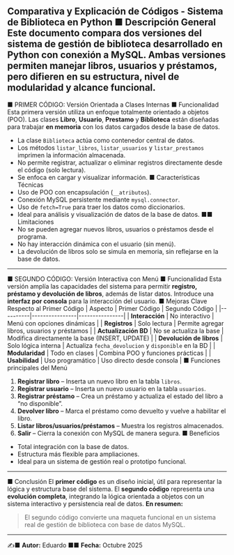 Comparativa y Explicación de Códigos - Sistema de
Biblioteca en Python
■ Descripción General
Este documento compara dos versiones del sistema de gestión de biblioteca desarrollado en Python
con conexión a MySQL.
Ambas versiones permiten manejar **libros, usuarios y préstamos**, pero difieren en su **estructura**,
**nivel de modularidad** y **alcance funcional**.
---
■ PRIMER CÓDIGO: Versión Orientada a Clases Internas
■ Funcionalidad
Esta primera versión utiliza un enfoque totalmente orientado a objetos (POO). Las clases **Libro**,
**Usuario**, **Prestamo** y **Biblioteca** están diseñadas para trabajar **en memoria** con los datos
cargados desde la base de datos.
- La clase `Biblioteca` actúa como contenedor central de datos.
- Los métodos `listar_libros`, `listar_usuarios` y `listar_prestamos` imprimen la información
almacenada.
- No permite registrar, actualizar o eliminar registros directamente desde el código (solo lectura).
- Se enfoca en cargar y visualizar información.
■ Características Técnicas
- Uso de POO con encapsulación (`__atributos`).
- Conexión MySQL persistente mediante `mysql.connector`.
- Uso de `fetch=True` para traer los datos como diccionarios.
- Ideal para análisis y visualización de datos de la base de datos.
■■ Limitaciones
- No se pueden agregar nuevos libros, usuarios o préstamos desde el programa.
- No hay interacción dinámica con el usuario (sin menú).
- La devolución de libros solo se simula en memoria, sin reflejarse en la base de datos.
---
■ SEGUNDO CÓDIGO: Versión Interactiva con Menú
■ Funcionalidad
Esta versión amplía las capacidades del sistema para permitir **registro, préstamo y devolución de
libros**, además de listar datos.
Introduce una **interfaz por consola** para la interacción del usuario.
■ Mejoras Clave Respecto al Primer Código
| Aspecto | Primer Código | Segundo Código |
|----------|----------------|----------------|
| **Interacción** | No interactivo | Menú con opciones dinámicas |
| **Registros** | Solo lectura | Permite agregar libros, usuarios y préstamos |
| **Actualización BD** | No se actualiza la base | Modifica directamente la base (INSERT, UPDATE) |
| **Devolución de libros** | Solo lógica interna | Actualiza `fecha_devolucion` y `disponible` en la BD |
| **Modularidad** | Todo en clases | Combina POO y funciones prácticas |
| **Usabilidad** | Uso programático | Uso directo desde consola |
■ Funciones principales del Menú
1. **Registrar libro** – Inserta un nuevo libro en la tabla `libros`.
2. **Registrar usuario** – Inserta un nuevo usuario en la tabla `usuarios`.
3. **Registrar préstamo** – Crea un préstamo y actualiza el estado del libro a “no disponible”.
4. **Devolver libro** – Marca el préstamo como devuelto y vuelve a habilitar el libro.
5. **Listar libros/usuarios/préstamos** – Muestra los registros almacenados.
6. **Salir** – Cierra la conexión con MySQL de manera segura.
■ Beneficios
- Total integración con la base de datos.
- Estructura más flexible para ampliaciones.
- Ideal para un sistema de gestión real o prototipo funcional.
---
■ Conclusión
El **primer código** es un diseño inicial, útil para representar la lógica y estructura base del sistema.
El **segundo código** representa una **evolución completa**, integrando la lógica orientada a objetos
con un sistema interactivo y persistencia real de datos.
**En resumen:**
> El segundo código convierte una maqueta funcional en un sistema real de gestión de biblioteca con
base de datos MySQL.
---
✍■ **Autor:** Eduardo
■■ **Fecha:** Octubre 2025
